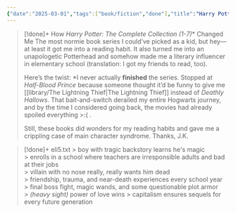 ```yaml
---
{"date":"2025-03-01","tags":["book/fiction","done"],"title":"Harry Potter: The Complete Collection (1-7)","subtitle":"","author":"[[J.K. Rowling]]","description":"Quando Harry Potter é deixado em uma porta ainda bebê, ele não faz ideia de que é o Menino Que Sobreviveu, ou de que é famoso em todo o mundo bruxo. Anos depois, ele fica surpreso ao receber uma carta de admissão da Escola de Magia e Bruxaria de Hogwarts e é rapidamente levado em uma aventura mágica como nenhuma outra. Junte-se a Harry e seus amigos leais, Hermione e Ron, nesta história sobre o poder da verdade, amor e esperança. Clássicos do nosso tempo, os ebooks de Harry Potter nunca deixam de oferecer conforto e escapismo. Com sua mensagem de esperança, pertencimento e o poder duradouro da verdade e do amor, a história do Menino Que Sobreviveu continua a encantar gerações de novos leitores.","publisher":"Pottermore Publishing","publishDate":"2016-01-28","totalPage":4172,"isbn10":1781106584,"isbn13":9781781106587,"topic":"[[Adventure]]","start":"2010-01-01","finish":"2011-12-01","publish":true,"PassFrontmatter":true}
---
```


>[!done]+ How _Harry Potter: The Complete Collection (1-7)_* Changed Me
>The most normie book series I could’ve picked as a kid, but hey—at least it got me into a reading habit. It also turned me into an unapologetic Potterhead and somehow made me a literary influencer in elementary school (translation: I got my friends to read, too).
>
>Here’s the twist: \*I never actually **finished** the series. Stopped at _Half-Blood Prince_ because someone thought it’d be funny to give me [[library/The Lightning Thief\|The Lightning Thief]] instead of _Deathly Hallows_. That bait-and-switch derailed my entire Hogwarts journey, and by the time I considered going back, the movies had already spoiled everything >:( .
>
>Still, these books did wonders for my reading habits and gave me a crippling case of main character syndrome. Thanks, J.K.

>[!done]+ eli5.txt
>\> boy with tragic backstory learns he's magic  
>\> enrolls in a school where teachers are irresponsible adults and bad at their jobs  
>\> villain with no nose really, really wants him dead  
>\> friendship, trauma, and near-death experiences every school year  
>\> final boss fight, magic wands, and some questionable plot armor  
>\> _(heavy sight)_ power of love wins
\> capitalism ensures sequels for every future generation
